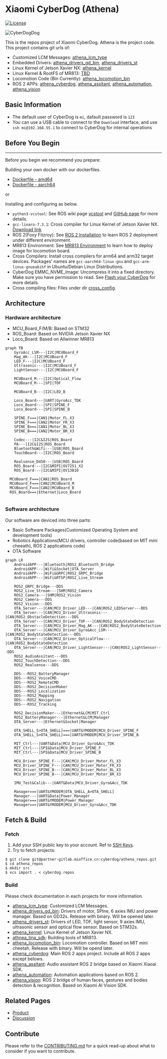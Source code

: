# Xiaomi CyberDog (Athena)

[![License](https://img.shields.io/badge/License-Apache%202.0-orange)](https://choosealicense.com/licenses/apache-2.0/)

![CyberDogDog](https://cdn.cnbj2m.fds.api.mi-img.com/cyberdog-package/packages/doc_materials/cyberdogdog.jpeg)

This is the repos project of Xiaomi CyberDog. Athena is the project code. This project contains git urls of:

- Customized LCM Messages: [athena_lcm_type](https://partner-gitlab.mioffice.cn/cyberdog/athena_lcm_type)
- Embedded Drivers: [athena_drivers_gd_bin](https://partner-gitlab.mioffice.cn/cyberdog/athena_drivers_gd_bin), [athena_drivers_st](https://partner-gitlab.mioffice.cn/cyberdog/athena_drivers_st)
- Linux Kernel of Jetson Xavier NX: [athena_kernel](https://partner-gitlab.mioffice.cn/cyberdog/athena_kernel)
- Linux Kernel & RootFS of MR813: [TBD](TBD)
- Locomotion Code (Bin Currently): [athena_locomotion_bin](https://partner-gitlab.mioffice.cn/cyberdog/athena_locomotion_bin)
- ROS 2 APPs: [athena_cyberdog](https://partner-gitlab.mioffice.cn/cyberdog/athena_cyberdog), [athena_assitant](https://partner-gitlab.mioffice.cn/cyberdog/athena_assistant), [athena_automation](https://partner-gitlab.mioffice.cn/cyberdog/athena_automation), [athena_vision](https://partner-gitlab.mioffice.cn/cyberdog/athena_vision)


## Basic Information

- The default user of CyberDog is `mi`, dafault password is `123`
- You can use a USB cable to connect to the `Download` interface, and use `ssh mi@192.168.55.1` to connect to CyberDog for internal operations

## Before You Begin
---
Before you begin we recommend you prepare:

Building your own docker with our dockerfiles.

- [Dockerfile - amd64](dockers/amd64/Dockerfile)
- [Dockerfile - aarch64](dockers/aarch64/Dockerfile)

or

Installing and configuring as below.

- `python3-vcstool`: See ROS wiki page [vcstool](http://wiki.ros.org/vcstool) and [GitHub page](https://github.com/dirk-thomas/vcstool) for more details.
- `gcc-linaro-7.3.1`: Cross compiler for Linux Kernel of Jetson Xavier NX. [Download link](https://cdn.cnbj1.fds.api.mi-img.com/build-tool/gcc-linaro-7.3.1-2018.05-x86_64_aarch64-linux-gnu.tar.xz)
- ROS 2(Foxy Fitzroy): See [ROS 2 Installation](TBD) to learn ROS 2 deployment under different environment.
- MR813 Environment: See [MR813 Environment](TBD) to learn how to deploy image for locomotion board.
- Cross Compilers: Install cross compilers for arm64 and arm32 target devices. Packages' names are `gcc-aarch64-linux-gnu` and `gcc-arm-linux-gnueabihf` in Ubuntu/Debian Linux Distributions.
- CyberDog EMMC_NVME_Image: Uncompress it into a fixed directory. Make sure you have permission to read. See [Flash your CyberDog](docs/Flashing.md) for more details.
- Cross compiling files: Files under dir [cross_config](TBD).

## Architecture

### Hardware architecture

- MCU_Board_F/M/B: Based on STM32
- ROS_Board: Based on NVIDIA Jetson Xavier NX
- Loco_Board: Based on Allwinner MR813

```mermaid
graph TB
	GyroAcc_LSM---|I2C|MCUBoard_F
	Mag_AK---|I2C|MCUBoard_F
	LED_F---|I2C|MCUBoard_F
	Ultrasonic---|I2C|MCUBoard_F
	LightSensor---|I2C|MCUBoard_F
	
	MCUBoard_M---|I2C|Optical_Flow
	MCUBoard_M---|SPI|TOF
	
	MCUBoard_B---|I2C|LED_B

	Loco_Board---|UART|GyroAcc_TDK
	Loco_Board---|SPI|SPINE_F
	Loco_Board---|SPI|SPINE_B
	
	SPINE_F===|CAN1|Motor_FL_X3
	SPINE_F===|CAN2|Motor_FR_X3
	SPINE_B===|CAN1|Motor_BL_X3
	SPINE_B===|CAN2|Motor_BR_X3
	
	Codec---|I2C&I2S|ROS_Board
	PA---|I2C&I2S|ROS_Board
	Bluetooth&Wifi---|USB|ROS_Board
	TouchBoard---|I2C|ROS_Board
	
	Realsense_D450---|USB|ROS_Board
	ROS_Board---|I2C&MIPI|OV7251_X2
	ROS_Board---|I2C&MIPI|OV13B10

  MCUBoard_F===|CAN1|ROS_Board
  MCUBoard_F===|CAN2|MCUBoard_M
  MCUBoard_F===|CAN2|MCUBoard_B
  ROS_Board===|Ethernet|Loco_Board
    
```

### Software architecture

Our software are deviced into three parts:
- Basic Software Packages(Customized Operating System and development tools)
- Robotics Applications(MCU drivers, controller code(based on MIT mini cheeath), ROS 2 applications code)
- OTA Software

```mermaid
graph LR
	AndroidAPP---|Bluetooth|ROS2_Bluetooth_Bridge
	AndroidAPP---|Wifi&Socket|OTA_Server
	AndroidAPP---|WiFi&GRPC|ROS2_GRPC_Bridge
	AndroidAPP---|WiFi&RTSP|ROS2_Live_Stream
	
	ROS2_GRPC_Bridge---DDS
	ROS2_Live_Stream---|SHM|ROS2_Camera
	ROS2_Camera---|SHM|ROS2_Vision
	ROS2_Camera---DDS
	ROS2_Vision---DDS
	OTA_Server---|CAN|MCU_Driver_LED---|CAN|ROS2_LEDServer---DDS
	OTA_Server---|CAN|MCU_Driver_Ultrasonic---|CAN|ROS2_ObstacleDetection---DDS
	OTA_Server---|CAN|MCU_Driver_TOF---|CAN|ROS2_BodyStateDetection
	OTA_Server---|CAN|MCU_Driver_Mag_AK---|CAN|ROS2_BodyStateDetection
	OTA_Server---|CAN|MCU_Driver_Gyro&Acc_LSM---|CAN|ROS2_BodyStateDetection---DDS
	OTA_Server---|CAN|MCU_Driver_OpticalFlow---|CAN|ROS2_BodyStateDetection
	OTA_Server---|CAN|MCU_Driver_LightSensor---|CAN|ROS2_LightSensor---DDS
	ROS2_AudioAssitant---DDS
	ROS2_TouchDetection---DDS
	ROS2_Realsense---DDS
	
	DDS---ROS2_BatteryManager
	DDS---ROS2_VoiceCMD
	DDS---ROS2_RemoteCMD
	DDS---ROS2_DecisionMaker
	DDS---ROS2_Localization
	DDS---ROS2_Mapping
	DDS---ROS2_Navigation
	DDS---ROS2_Tracking
	
	ROS2_DecisionMaker---|Ethernet&LCM|MIT_Ctrl
	ROS2_BatteryManager---|Ethernet&LCM|Manager
	OTA_Server---|Ethernet&Socket|Manager
	
	OTA_SHELL_S>OTA_SHELL]===|UART&YMODEM|MCU_Driver_SPINE_F
	OTA_SHELL_S>OTA_SHELL]===|UART&YMODEM|MCU_Driver_SPINE_B
	
	MIT_Ctrl---|UART&Data|MCU_Driver_Gyro&Acc_TDK
	MIT_Ctrl---|SPI&Data|MCU_Driver_SPINE_F
	MIT_Ctrl---|SPI&Data|MCU_Driver_SPINE_B
	
	MCU_Driver_SPINE_F---|CAN|MCU_Driver_Motor_FL_X3
	MCU_Driver_SPINE_F---|CAN|MCU_Driver_Motor_FR_X3
	MCU_Driver_SPINE_B---|CAN|MCU_Driver_Motor_BL_X3
	MCU_Driver_SPINE_B---|CAN|MCU_Driver_Motor_BR_X3
	
	IMU_Test&Calib---|UART&Data|MCU_Driver_Gyro&Acc_TDK
	
	Manager===|UART&YMODEM|OTA_SHELL_A>OTA_SHELL]
	Manager---|UART&Data|Power_Manager
	Manager===|UART&YMODEM|Power_Manager
	Manager===|UART&YMODEM|MCU_Driver_Gyro&Acc_TDK	
```

## Fetch & Build

### Fetch

1. Add your SSH public key to your account. Ref to [SSH Keys](https://partner-gitlab.mioffice.cn/profile/keys).
2. Try to fetch projects:

```shell
$ git clone git@partner-gitlab.mioffice.cn:cyberdog/athena_repos.git
$ cd athena_repos
$ mkdir src
$ vcs import . < cyberdog.repos
```

### Build

Please check documentation in each projects for more information.

- [athena_lcm_type](https://partner-gitlab.mioffice.cn/cyberdog/athena_lcm_type): Customized LCM Messages.
- [athena_drivers_gd_bin](https://partner-gitlab.mioffice.cn/cyberdog/athena_drivers_gd_bin): Drivers of motor, SPIne, 6 axies IMU and power manager. Based on GD32s. Release with binary. Will be opened later.
- [athena_drivers_st](https://partner-gitlab.mioffice.cn/cyberdog/athena_drivers_st): Drivers of LED, TOF, light sensor, 9 axies IMU, ultrasonic sensor and optical flow sensor. Based on STM32s.
- [athena_kernel](https://partner-gitlab.mioffice.cn/cyberdog/athena_kernel): Linux Kernel of Jetson Xavier NX.
- [athnea_tina_sdk](https://partner-gitlab.mioffice.cn/cyberdog/athena_tina_sdk): Building tools of MR813.
- [athena_locomotion_bin](https://partner-gitlab.mioffice.cn/cyberdog/athena_locomotion_bin): Locomotion controller. Based on MIT mini cheetah. Release with binary. Will be opend later.
- [athena_cyberdog](https://partner-gitlab.mioffice.cn/cyberdog/athena_cyberdog): Main ROS 2 apps project. Include all ROS 2 apps except belows.
- [athena_assitant](https://partner-gitlab.mioffice.cn/cyberdog/athena_assistant): Audio assistant ROS 2 bridge based on Xiaomi Xiaoai SDK.
- [athena_automation](https://partner-gitlab.mioffice.cn/cyberdog/athena_automation): Automation applications based on ROS 2.
- [athena_vision](https://partner-gitlab.mioffice.cn/cyberdog/athena_vision): ROS 2 bridge of human faces, gestures and bodies detection & recognition. Based on Xiaomi AI Vision SDK.

## Related Pages

- [Product](https://www.mi.com/cyberdog)
- [Discussion](https://www.xiaomi.cn/board/27817860)

## Contribute

Please refer to the [CONTRIBUTING.md](CONTRIBUTING_EN.md) for a quick read-up about what to consider if you want to contribute.
